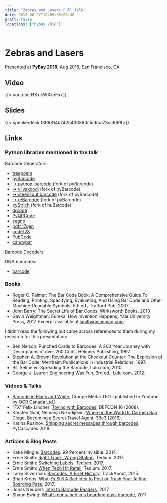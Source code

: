 ```yaml
---
title: "Zebras and Lasers Full Talk"
date: 2018-08-27T18:09:38+05:30
draft: false
locations: ["Pybay 2018"]

---
```


Zebras and Lasers
=================

Presented at **PyBay 2018**, Aug 2018, San Francisco, CA

Video
-----

{{< youtube HXxikWXkoFs>}}

Slides
------

{{< speakerdeck f399814b7425430390c5c6ba73cc969f>}}

Links
-----

### Python libraries mentioned in the talk

Barcode Generators:

* [treepoem](https://pypi.org/project/treepoem)
* [pyBarcode](https://pypi.org/project/pyBarcode)
* [↳ python-barcode](https://pypi.org/project/python-barcode) (fork of pyBarcode)
* [↳ viivakoodi](https://pypi.org/project/viivakoodi) (fork of pyBarcode)
* [↳ steenzout.barcode](https://pypi.org/project/steenzout.barcode) (fork of pyBarcode)
* [↳ reBarcode](https://pypi.org/project/reBarcode)  (fork of pyBarcode)
* [pyStrich](https://pypi.org/project/pyStrich) (fork of huBarcode)
* [qrcode](https://pypi.org/project/qrcode)
* [PyQRCode](https://pypi.org/project/PyQRCode)
* [segno](https://pypi.org/project/segno)
* [pdf417gen](https://pypi.org/project/pdf417gen)
* [code128](https://pypi.org/project/code128)
* [PubCode](https://pypi.org/project/PubCode)
* [candybar](https://pypi.org/project/candybar)

Barcode Decoders

DNA barcodes:

* [barcode](https://pypi.org/project/barcode/)

### Books

* Roger C. Palmer: The Bar Code Book: A Comprehensive Guide To Reading, Printing, Specifying, Evaluating, And Using Bar Code and Other Machine-Readable Symbols, 5th ed., Trafford Pub. 2007
* John Berry: The Secret Life of Bar Codes, Wirksworth Books, 2013
* Gavin Weightman: Eureka: How Invention Happens, Yale University Press, 2017. Excerpt available at [smithsonianmag.com](https://www.smithsonianmag.com/innovation/history-bar-code-180956704/)

I didn’t read the following but came across references to them during my research for this presentation:

* Ben Nelson: Punched Cards to Barcodes: A 200 Year Journey with Descriptions of over 260 Cods, Helmers Publishing, 1997.
* Stephen A. Brown: Revolution at the Checkout Counter: The Explosion of the Bar Code, Wertheim Publications in Industrial Relations, 1997.
* Bill Selmeier: Spreading the Barcode, Lulu.com, 2010.
* George J. Laurer: Engineering Was Fun, 3rd ed., Lulu.com, 2012.

### Videos & Talks

* [Barcode in Black and White](https://www.youtube.com/watch?v=FXPSd5o0GeU), Groupe Média TFO. (published to Youtube by OCR Canada Ltd.)
* “FX” Felix Lindner: [Toying with Barcodes](https://www.youtube.com/watch?v=qT_gwl1drhc), DEFCON 16 (2008).
* Karsten Nohl, Nemanja Nikodijevic: [Where in the World Is Carmen San Diego](https://media.ccc.de/v/33c3-7964-where_in_the_world_is_carmen_sandiego), Becoming a Secret Travel Agent, 33c3 (2016).
* Karina Ruzinov: [Shipping secret messages through barcodes](https://www.youtube.com/watch?v=01E5exVatGA), PyCascades 2018.

### Articles & Blog Posts

* Katie Mingle: [Barcodes](https://99percentinvisible.org/episode/barcodes/). 99 Percent Invisible. 2014.
* Ernie Smith: [Right Track, Wrong Station](https://tedium.co/2017/09/05/kartrak-railroad-barcode-history/), Tedium. 2017.
* Ernie Smith: [Switching Labels](https://tedium.co/2017/11/13/retail-theft-ticket-switching/), Tedium. 2017.
* Ernie Smith: [When Tech Hit Retail](https://tedium.co/2017/07/20/point-of-sale-retail-history/), Tedium. 2017.
* Larry Silverman: [Barcodes, A Brief History](https://corp.trackabout.com/barcodes-brief-history), TrackAbout, 2015.
* Brian Krebs: [Why It’s Still A Bad Idea to Post or Trash Your Airline Boarding Pass](https://krebsonsecurity.com/2017/08/why-its-still-a-bad-idea-to-post-or-trash-your-airline-boarding-pass/), 2017.
* Jonas Neubert: [Intro to Barcode Readers](http://jonemo.github.io/neubertify/2017/02/26/intro-to-barcode-readers/), 2017.
* Shaun Ewing: [What’s contained in a boarding pass barcode](https://shaun.net/notes/whats-contained-in-a-boarding-pass-barcode/), 2011.
